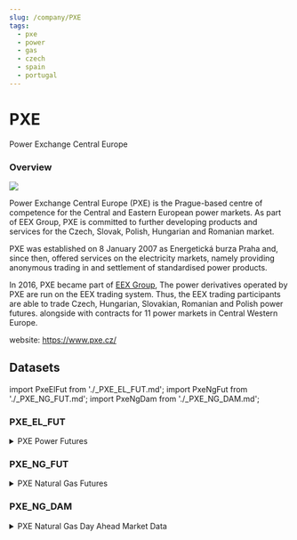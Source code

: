 ```yaml
---
slug: /company/PXE
tags:
  - pxe
  - power
  - gas
  - czech
  - spain
  - portugal
--- 
```

PXE
============================================================
Power Exchange Central Europe

### Overview

![](/img/data/pxe.png)

Power Exchange Central Europe (PXE) is the Prague-based centre of competence for the Central and Eastern European power markets. As part of EEX Group, PXE is committed to further developing products and services for the Czech, Slovak, Polish, Hungarian and Romanian market.

PXE was established on 8 January 2007 as Energetická burza Praha and, since then, offered services on the electricity markets, namely providing anonymous trading in and settlement of standardised power products.

In 2016, PXE became part of [EEX Group](http://www.eex-group.com/), The power derivatives operated by PXE are run on the EEX trading system. Thus, the EEX trading participants are able to trade Czech, Hungarian, Slovakian, Romanian and Polish power futures.
alongside with contracts for 11 power markets in Central Western Europe.

website: https://www.pxe.cz/

## Datasets
import PxeElFut from './_PXE_EL_FUT.md';
import PxeNgFut from './_PXE_NG_FUT.md';
import PxeNgDam from './_PXE_NG_DAM.md';

### PXE_EL_FUT
<details>
<summary>PXE Power Futures</summary>
<PxeElFut />
</details>

### PXE_NG_FUT
<details>
<summary>PXE Natural Gas Futures</summary>
<PxeNgFut />
</details>

### PXE_NG_DAM
<details>
<summary>PXE Natural Gas Day Ahead Market Data</summary>
<PxeNgDam />
</details>